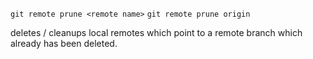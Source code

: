 `git remote prune <remote name>`
`git remote prune origin`

deletes / cleanups local remotes which point to a remote branch which already has been deleted.
